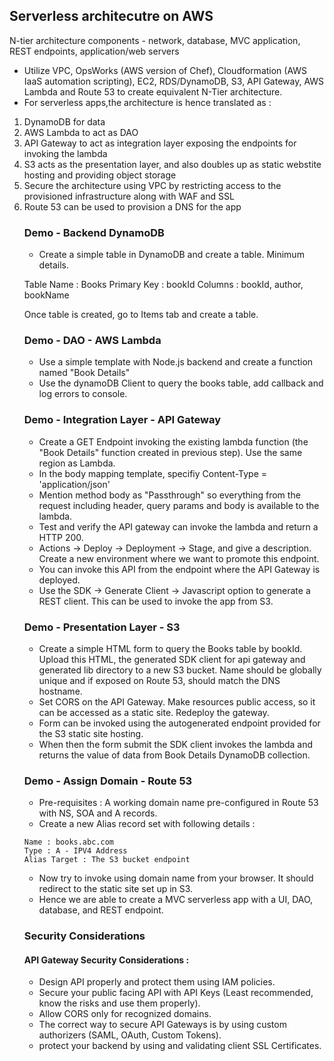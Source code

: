 ## Serverless architecutre on AWS

N-tier architecture components - network, database, MVC application, REST endpoints, application/web servers

- Utilize VPC, OpsWorks (AWS version of Chef), Cloudformation (AWS IaaS automation scripting), EC2, RDS/DynamoDB, S3, API Gateway, AWS Lambda and Route 53 to create equivalent N-Tier architecture.
- For serverless apps,the architecture is hence translated as :

<ol>
<li> DynamoDB for data </li>
<li> AWS Lambda to act as DAO </li>
<li> API Gateway to act as integration layer exposing the endpoints for invoking the lambda </li>
<li> S3 acts as the presentation layer, and also doubles up as static webstite hosting and providing object storage </li>
<li> Secure the architecture using VPC by restricting access to the provisioned infrastructure along with WAF and SSL </li>
<li> Route 53 can be used to provision a DNS for the app </li>
</li>


### Demo - Backend DynamoDB

- Create a simple table in DynamoDB and create a table. Minimum details.

Table Name : Books
Primary Key : bookId
Columns : bookId, author, bookName

Once table is created, go to Items tab and create a table.

### Demo - DAO - AWS Lambda

- Use a simple template with Node.js backend and create a function named "Book Details"
- Use the dynamoDB Client to query the books table, add callback and log errors to console.

### Demo - Integration Layer - API Gateway

- Create a GET Endpoint invoking the existing lambda function (the "Book Details" function created in previous step). Use the same region as Lambda.
- In the body mapping template, specifiy Content-Type = 'application/json'
- Mention method body as "Passthrough" so everything from the request including header, query params and body is available to the lambda.
- Test and verify the API gateway can invoke the lambda and return a HTTP 200.
- Actions -> Deploy -> Deployment -> Stage, and give a description. Create a new environment where we want to promote this endpoint.
- You can invoke this API from the endpoint where the API Gateway is deployed.
- Use the SDK -> Generate Client -> Javascript option to generate a REST client. This can be used to invoke the app from S3.

### Demo - Presentation Layer - S3

- Create a simple HTML form to query the Books table by bookId. Upload this HTML, the generated SDK client for api gateway and generated lib directory
to a new S3 bucket. Name should be globally unique and if exposed on Route 53, should match the DNS hostname.
- Set CORS on the API Gateway. Make resources public access, so it can be accessed as a static site. Redeploy the gateway.
- Form can be invoked using the autogenerated endpoint provided for the S3 static site hosting.
- When then the form submit the SDK client invokes the lambda and returns the value of data from Book Details DynamoDB collection.

### Demo - Assign Domain - Route 53

- Pre-requisites : A working domain name pre-configured in Route 53 with NS, SOA and A records.
- Create a new Alias record set with following details :
```
Name : books.abc.com
Type : A - IPV4 Address
Alias Target : The S3 bucket endpoint
```
- Now try to invoke using domain name from your browser. It should redirect to the static site set up in S3.
- Hence we are able to create a MVC serverless app with a UI, DAO, database, and REST endpoint.

### Security Considerations

#### API Gateway Security Considerations :
- Design API properly and protect them using IAM policies.
- Secure your public facing API with API Keys (Least recommended, know the risks and use them properly).
- Allow CORS only for recognized domains.
- The correct way to secure API Gateways is by using custom authorizers (SAML, OAuth, Custom Tokens).
- protect your backend by using and validating client SSL Certificates.











